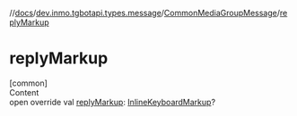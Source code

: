 //[docs](../../../index.md)/[dev.inmo.tgbotapi.types.message](../index.md)/[CommonMediaGroupMessage](index.md)/[replyMarkup](reply-markup.md)



# replyMarkup  
[common]  
Content  
open override val [replyMarkup](reply-markup.md): [InlineKeyboardMarkup](../../dev.inmo.tgbotapi.types.buttons/-inline-keyboard-markup/index.md)?  



